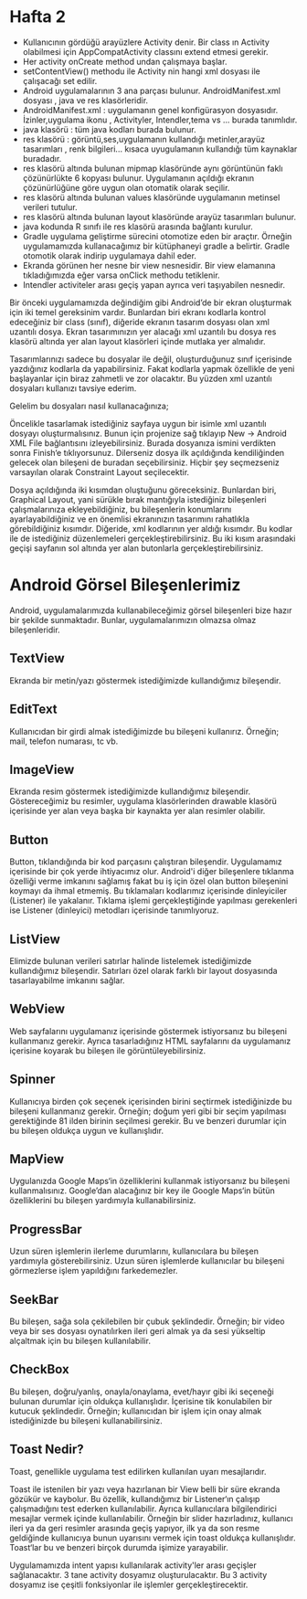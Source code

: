 <h1>Hafta 2</h1>

- Kullanıcının gördüğü arayüzlere Activity denir. Bir class ın Activity olabilmesi için AppCompatActivity classını extend etmesi gerekir.
- Her activity onCreate method undan çalışmaya başlar.
- setContentView() methodu ile Activity nin hangi xml dosyası ile çalışacağı set edilir.
- Android uygulamalarının 3 ana parçası bulunur. AndroidManifest.xml  dosyası , java  ve res  klasörleridir.
- AndroidManifest.xml : uygulamanın genel konfigürasyon dosyasıdır. İzinler,uygulama ikonu , Activityler, Intendler,tema vs ... burada tanımlıdır.
- java klasörü : tüm java kodları burada bulunur.
- res klasörü  : görüntü,ses,uygulamanın kullandığı metinler,arayüz tasarımları , renk bilgileri... kısaca uyugulamanın kullandığı tüm kaynaklar buradadır.
- res klasörü altında bulunan mipmap klasöründe aynı görüntünün faklı çözünürlükte 6 kopyası bulunur. Uygulamanın açıldığı ekranın çözünürlüğüne göre uygun olan otomatik olarak    seçilir.
- res klasörü altında bulunan values klasöründe uygulamanın metinsel verileri tutulur.
- res klasörü altında bulunan layout klasöründe arayüz tasarımları bulunur.
- java kodunda R sınıfı ile res klasörü arasında bağlantı kurulur.
- Gradle uygulama geliştirme sürecini otomotize eden bir araçtır. Örneğin uygulamamızda kullanacağımız bir kütüphaneyi gradle a belirtir. Gradle otomotik olarak indirip uygulamaya dahil eder.
- Ekranda görünen her nesne bir view nesnesidir. Bir view elamanına tıkladığımızda eğer varsa onClick methodu tetiklenir.
- Intendler activiteler arası geçiş yapan ayrıca veri taşıyabilen nesnedir.

Bir önceki uygulamamızda değindiğim gibi Android’de bir ekran oluşturmak için iki temel gereksinim vardır. Bunlardan biri ekranı kodlarla kontrol edeceğiniz bir class (sınıf), diğeride ekranın tasarım dosyası olan xml uzantılı dosya. Ekran tasarımınızın yer alacağı xml uzantılı bu dosya res klasörü altında yer alan layout klasörleri içinde mutlaka yer almalıdır.

Tasarımlarınızı sadece bu dosyalar ile değil, oluşturduğunuz sınıf içerisinde yazdığınız kodlarla da yapabilirsiniz. Fakat kodlarla yapmak özellikle de yeni başlayanlar için biraz zahmetli  ve zor olacaktır. Bu yüzden xml uzantılı dosyaları kullanızı tavsiye ederim.

Gelelim bu dosyaları nasıl kullanacağınıza;

Öncelikle tasarlamak istediğiniz sayfaya uygun bir isimle xml uzantılı dosyayı oluşturmalısınız. Bunun için projenize sağ tıklayıp New -> Android XML File bağlantısını izleyebilirsiniz. Burada dosyanıza ismini verdikten sonra Finish‘e tıklıyorsunuz. Dilerseniz dosya ilk açıldığında kendiliğinden gelecek olan bileşeni de buradan seçebilirsiniz. Hiçbir şey seçmezseniz varsayılan olarak Constraint Layout  seçilecektir.

Dosya açıldığında iki kısımdan oluştuğunu göreceksiniz. Bunlardan biri, Graphical Layout, yani sürükle bırak mantığıyla istediğiniz bileşenleri çalışmalarınıza ekleyebildiğiniz, bu bileşenlerin konumlarını ayarlayabildiğiniz ve en önemlisi ekranınızın tasarımını rahatlıkla görebildiğiniz kısımdır. Diğeride, xml kodlarının yer aldığı kısımdır. Bu kodlar ile de istediğiniz düzenlemeleri gerçekleştirebilirsiniz. Bu iki kısım arasındaki geçişi sayfanın sol altında yer alan butonlarla gerçekleştirebilirsiniz.

# Android Görsel Bileşenlerimiz
Android,  uygulamalarımızda kullanabileceğimiz görsel bileşenleri bize hazır bir şekilde sunmaktadır. Bunlar, uygulamalarımızın olmazsa olmaz bileşenleridir.

## TextView
Ekranda bir metin/yazı göstermek istediğimizde kullandığımız bileşendir.

## EditText
Kullanıcıdan bir girdi almak istediğimizde bu bileşeni kullanırız. Örneğin; mail, telefon numarası, tc vb.

## ImageView
Ekranda resim göstermek istediğimizde kullandığımız bileşendir. Göstereceğimiz bu resimler, uygulama klasörlerinden drawable klasörü içerisinde yer alan veya başka bir kaynakta yer alan resimler olabilir.

## Button
Button, tıklandığında bir kod parçasını çalıştıran bileşendir. Uygulamamız içerisinde bir çok yerde ihtiyacımız olur. Android'i diğer bileşenlere tıklanma özelliği verme imkanını sağlamış fakat bu iş için özel olan button bileşenini koymayı da ihmal etmemiş. Bu tıklamaları kodlarımız içerisinde dinleyiciler (Listener) ile yakalanır. Tıklama işlemi gerçekleştiğinde yapılması gerekenleri ise Listener (dinleyici) metodları içerisinde tanımlıyoruz.

## ListView
Elimizde bulunan verileri satırlar halinde listelemek istediğimizde kullandığımız bileşendir. Satırları özel olarak farklı bir layout dosyasında tasarlayabilme imkanını sağlar.

## WebView
Web sayfalarını uygulamanız içerisinde göstermek istiyorsanız bu bileşeni kullanmanız gerekir. Ayrıca tasarladığınız HTML sayfalarını da uygulamanız içerisine koyarak bu bileşen ile görüntüleyebilirsiniz.

## Spinner
Kullanıcıya birden çok seçenek içerisinden birini seçtirmek istediğinizde bu bileşeni kullanmanız gerekir. Örneğin; doğum yeri gibi bir seçim yapılması gerektiğinde 81 ilden birinin seçilmesi gerekir. Bu ve benzeri durumlar için bu bileşen oldukça uygun ve kullanışlıdır.

## MapView
Uygulanızda Google Maps‘in özelliklerini kullanmak istiyorsanız bu bileşeni kullanmalısınız. Google’dan alacağınız bir key ile Google Maps‘in bütün özelliklerini bu bileşen yardımıyla kullanabilirsiniz.

## ProgressBar
Uzun süren işlemlerin ilerleme durumlarını, kullanıcılara bu bileşen yardımıyla gösterebilirsiniz. Uzun süren işlemlerde kullanıcılar bu bileşeni görmezlerse işlem yapıldığını farkedemezler.

## SeekBar
Bu bileşen, sağa sola çekilebilen bir çubuk şeklindedir. Örneğin; bir video veya bir ses dosyası oynatılırken ileri geri almak ya da sesi yükseltip alçaltmak için bu bileşen kullanılabilir.

## CheckBox
Bu bileşen, doğru/yanlış, onayla/onaylama, evet/hayır gibi iki seçeneği bulunan durumlar için oldukça kullanışlıdır. İçerisine tik konulabilen bir kutucuk şeklindedir. Örneğin; kullanıcıdan bir işlem için onay almak istediğinizde bu bileşeni kullanabilirsiniz.

## Toast Nedir?
Toast, genellikle uygulama test edilirken kullanılan uyarı mesajlarıdır.

Toast ile istenilen bir yazı veya hazırlanan bir View belli bir süre ekranda gözükür ve kaybolur. Bu özellik, kullandığımız bir Listener‘ın çalışıp çalışmadığını test ederken kullanılabilir. Ayrıca kullanıcılara bilgilendirici mesajlar vermek içinde kullanılabilir. Örneğin bir slider hazırladınız, kullanıcı ileri ya da geri resimler arasında geçiş yapıyor, ilk ya da son resme geldiğinde kullanıcıya bunun uyarısını vermek için toast oldukça kullanışlıdır. Toast‘lar bu ve benzeri birçok durumda işimize yarayabilir.

Uygulamamızda intent yapısı kullanılarak activity'ler arası geçişler sağlanacaktır. 3 tane activity dosyamız oluşturulacaktır. Bu 3 activity dosyamız ise çeşitli fonksiyonlar ile işlemler gerçekleştirecektir.